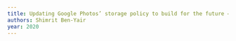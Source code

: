 ```yaml
---
title: Updating Google Photos’ storage policy to build for the future — blog.google
authors: Shimrit Ben-Yair
year: 2020
---
```


